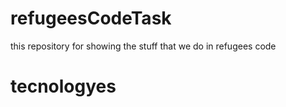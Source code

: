 # refugeesCodeTask
this repository for showing the stuff that we do in refugees code 
# tecnologyes

